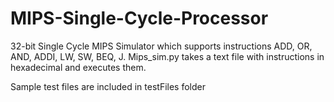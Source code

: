 # MIPS-Single-Cycle-Processor
32-bit Single Cycle MIPS Simulator which supports instructions ADD, OR, AND, ADDI, LW, SW, BEQ, J.
Mips_sim.py takes a text file with instructions in hexadecimal and executes them.

Sample test files are included in testFiles folder
